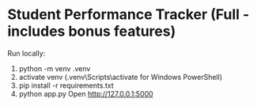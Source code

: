 # Student Performance Tracker (Full - includes bonus features)

Run locally:
1. python -m venv .venv
2. activate venv (.venv\Scripts\activate for Windows PowerShell)
3. pip install -r requirements.txt
4. python app.py
Open http://127.0.0.1:5000
